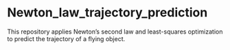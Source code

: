# Newton_law_trajectory_prediction
This repository applies Newton’s second law and least-squares optimization to predict the trajectory of a flying object.
